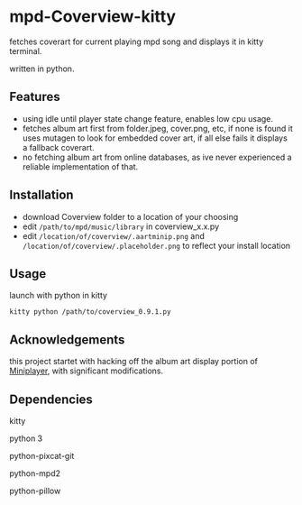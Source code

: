# mpd-Coverview-kitty
fetches coverart for current playing mpd song and displays it in kitty terminal.

written in python.

## Features

- using idle until player state change feature, enables low cpu usage.
- fetches album art first from folder.jpeg, cover.png, etc, if none is found it uses mutagen to look for embedded cover art, if all else fails it displays a fallback coverart.
- no fetching album art from online databases, as ive never experienced a reliable implementation of that.
## Installation
- download Coverview folder to a location of your choosing
- edit `/path/to/mpd/music/library` in coverview_x.x.py
- edit `/location/of/coverview/.aartminip.png` and `/location/of/coverview/.placeholder.png` to reflect your install location
## Usage

launch with python in kitty

`kitty python /path/to/coverview_0.9.1.py`


## Acknowledgements
this project startet with hacking off the album art display portion of 
[Miniplayer](https://github.com/GuardKenzie/miniplayer/tree/main), with significant modifications. 

## Dependencies

kitty

python 3

python-pixcat-git

python-mpd2

python-pillow
